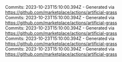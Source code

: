 Commits: 2023-10-23T15:10:00.394Z - Generated via https://github.com/marketplace/actions/artificial-grass
<br>
Commits: 2023-10-23T15:10:00.394Z - Generated via https://github.com/marketplace/actions/artificial-grass
<br>
Commits: 2023-10-23T15:10:00.394Z - Generated via https://github.com/marketplace/actions/artificial-grass
<br>
Commits: 2023-10-23T15:10:00.394Z - Generated via https://github.com/marketplace/actions/artificial-grass
<br>
Commits: 2023-10-23T15:10:00.394Z - Generated via https://github.com/marketplace/actions/artificial-grass
<br>
